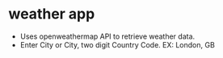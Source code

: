 # weather app
* Uses openweathermap API to retrieve weather data.
* Enter City or City, two digit Country Code. EX: London, GB
